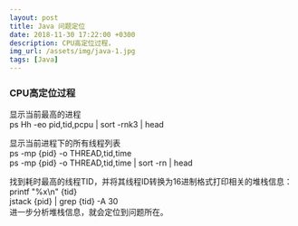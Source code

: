 ```yaml
---
layout: post
title: Java 问题定位
date: 2018-11-30 17:22:00 +0300
description: CPU高定位过程， 
img_url: /assets/img/java-1.jpg
tags: [Java]
---
```


### CPU高定位过程
显示当前最高的进程  
ps Hh -eo pid,tid,pcpu | sort -rnk3 | head  

显示当前进程下的所有线程列表  
ps -mp {pid} -o THREAD,tid,time  
ps -mp {pid} -o THREAD,tid,time | sort -rn  | head  

找到耗时最高的线程TID，并将其线程ID转换为16进制格式打印相关的堆栈信息：  
printf "%x\n" {tid}  
jstack {pid} | grep {tid} -A 30  
进一步分析堆栈信息，就会定位到问题所在。
